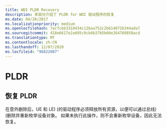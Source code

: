 ```yaml
---
title: WDI PLDR Recovery
description: 本部分介绍了 PLDR for WDI 驱动程序的恢复
ms.date: 04/20/2017
ms.localizationpriority: medium
ms.openlocfilehash: 7acfcbb3310434c12baa752c2b614872b344ada7
ms.sourcegitcommit: 418e6617e2a695c9cb4b37b5b60e264760858acd
ms.translationtype: MT
ms.contentlocale: zh-CN
ms.lasthandoff: 12/07/2020
ms.locfileid: "96822087"
---
```

# <a name="pldr"></a>PLDR


## <a name="recovery-of-pldr"></a>恢复 PLDR


在意外删除后，UE 和 LE)  (的驱动程序必须释放所有资源，以便可以通过总线)  (删除并重新枚举设备对象。 如果未执行此操作，则不会重新枚举设备，因此无法恢复。

 

 





